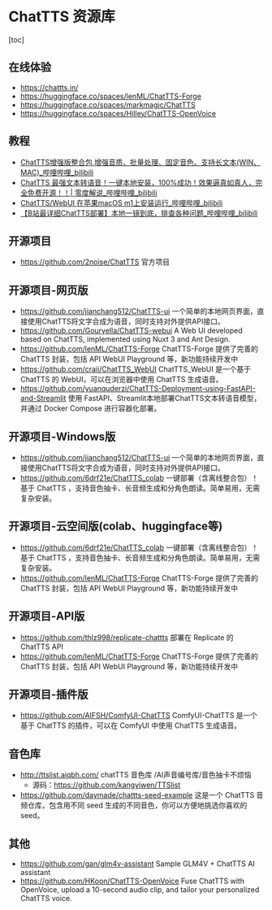 # ChatTTS 资源库

[toc]

## 在线体验
- https://chattts.in/
- https://huggingface.co/spaces/lenML/ChatTTS-Forge
- https://huggingface.co/spaces/markmagic/ChatTTS
- https://huggingface.co/spaces/Hilley/ChatTTS-OpenVoice

## 教程
- [ChatTTS增强版整合包,增强音质、批量处理、固定音色、支持长文本(WIN、MAC)_哔哩哔哩_bilibili](https://www.bilibili.com/video/BV1pM4m1z7h9/?vd_source=6773fc664ee1e277b8a2290d66ebb7a3)
- [ChatTTS 最强文本转语音！一键本地安装，100%成功！效果逼真如真人，完全免费开源！！| 零度解说_哔哩哔哩_bilibili](https://www.bilibili.com/video/BV1wT421v7ZN/?vd_source=6773fc664ee1e277b8a2290d66ebb7a3)
- [ChatTTS/WebUI 在苹果macOS m1上安装运行_哔哩哔哩_bilibili](https://www.bilibili.com/video/BV1nZ421p74z/?vd_source=6773fc664ee1e277b8a2290d66ebb7a3)
- [【B站最详细ChatTTS部署】本地一镜到底，排查各种问题_哔哩哔哩_bilibili](https://www.bilibili.com/video/BV1Ji421U74a/?spm_id_from=333.337.search-card.all.click&vd_source=6773fc664ee1e277b8a2290d66ebb7a3)

## 开源项目
- https://github.com/2noise/ChatTTS 官方项目

## 开源项目-网页版
- https://github.com/jianchang512/ChatTTS-ui 一个简单的本地网页界面，直接使用ChatTTS将文字合成为语音，同时支持对外提供API接口。
- https://github.com/Gouryella/ChatTTS-webui A Web UI developed based on ChatTTS, implemented using Nuxt 3 and Ant Design.
- https://github.com/lenML/ChatTTS-Forge ChatTTS-Forge 提供了完善的 ChatTTS 封装，包括 API WebUI Playground 等，新功能持续开发中
- https://github.com/craii/ChatTTS_WebUI ChatTTS_WebUI 是一个基于 ChatTTS 的 WebUI，可以在浏览器中使用 ChatTTS 生成语音。
- https://github.com/yuanquderzi/ChatTTS-Deployment-using-FastAPI-and-Streamlit 使用 FastAPI、Streamlit本地部署ChatTTS文本转语音模型，并通过 Docker Compose 进行容器化部署。

## 开源项目-Windows版
- https://github.com/jianchang512/ChatTTS-ui 一个简单的本地网页界面，直接使用ChatTTS将文字合成为语音，同时支持对外提供API接口。
- https://github.com/6drf21e/ChatTTS_colab 一键部署（含离线整合包）！基于 ChatTTS ，支持音色抽卡、长音频生成和分角色朗读。简单易用，无需复杂安装。

## 开源项目-云空间版(colab、huggingface等)
- https://github.com/6drf21e/ChatTTS_colab 一键部署（含离线整合包）！基于 ChatTTS ，支持音色抽卡、长音频生成和分角色朗读。简单易用，无需复杂安装。
- https://github.com/lenML/ChatTTS-Forge ChatTTS-Forge 提供了完善的 ChatTTS 封装，包括 API WebUI Playground 等，新功能持续开发中

## 开源项目-API版
- https://github.com/thlz998/replicate-chattts 部署在 Replicate 的 ChatTTS API
- https://github.com/lenML/ChatTTS-Forge ChatTTS-Forge 提供了完善的 ChatTTS 封装，包括 API WebUI Playground 等，新功能持续开发中

## 开源项目-插件版
- https://github.com/AIFSH/ComfyUI-ChatTTS ComfyUI-ChatTTS 是一个基于 ChatTTS 的插件，可以在 ComfyUI 中使用 ChatTTS 生成语音。

## 音色库
- http://ttslist.aiqbh.com/ chatTTS 音色库 /AI声音编号库/音色抽卡不烦恼
    - 源码：https://github.com/kangyiwen/TTSlist
- https://github.com/daymade/chattts-seed-example 这是一个 ChatTTS 音频仓库，包含用不同 seed 生成的不同音色，你可以方便地挑选你喜欢的 seed。

## 其他
- https://github.com/gan/glm4v-assistant Sample GLM4V + ChatTTS AI assistant
- https://github.com/HKoon/ChatTTS-OpenVoice Fuse ChatTTS with OpenVoice, upload a 10-second audio clip, and tailor your personalized ChatTTS voice.
